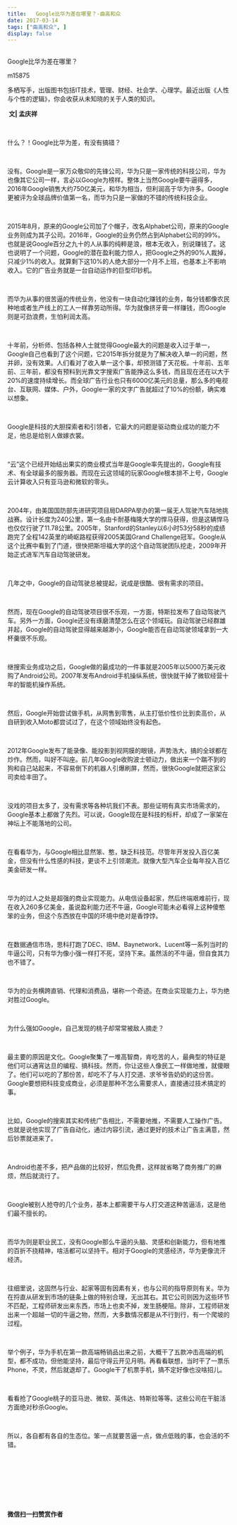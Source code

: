 ```yaml
---
title:   Google比华为差在哪里？-曲高和众
date: 2017-03-14
tags: ["曲高和众", ]
display: false
---
```



## 



Google比华为差在哪里？




m15875




多栖写手，出版图书包括IT技术，管理、财经、社会学、心理学。最近出版《人性与个性的逻辑》，你会收获从未知晓的关于人类的知识。


**&nbsp;文| 孟庆祥**

&nbsp;

什么？！Google比华为差，有没有搞错？

&nbsp;

没有。Google是一家万众敬仰的先锋公司，华为只是一家传统的科技公司，华为也像其它公司一样，言必以Google为榜样。整体上当然Google要牛逼得多，2016年Google销售大约750亿美元，和华为相当，但利润高于华为许多。Google更被评为全球品牌价值第一名，而华为只是一家做的不错的传统科技企业。

&nbsp;

2015年8月，原来的Google公司加了个帽子，改名Alphabet公司，原来的Google业务则成为其子公司。2016年，Google的业务仍然占到Alphabet公司的99%。也就是说Google百分之九十的人从事的纯粹是浪，根本无收入，别说赚钱了。这也说明了一个问题，Google的潜在盈利能力惊人，把Google之外的90%人裁掉，只减少1%的收入。就算剩下这10%的人绝大部分一个月不上班，也基本上不影响收入。它的广告业务就是一台自动运作的巨型印钞机。

&nbsp;

而华为从事的很苦逼的传统业务，他没有一块自动化赚钱的业务，每分钱都像农民种地或者生产线上的工人一样靠劳动所得。华为就像挤牙膏一样赚钱，而Google则是可劲浪费，生怕利润太高。

&nbsp;

十年前，分析师、包括各种人士就觉得Google最大的问题是收入过于单一，Google自己也看到了这个问题，它2015年拆分就是为了解决收入单一的问题，然并卵，没有效果。人们看对了收入单一这个事，却预测错了天花板。十年前、五年前、三年前，都没有预料到光靠文字搜索广告能挣这么多钱，而且现在还在以大于20%的速度持续增长。而全球广告行业也只有6000亿美元的总量，那么多的电视台、互联网、媒体、户外，Google一家的文字广告就超过了10%的份额，确实难以想象。

&nbsp;

Google是科技的大胆探索者和引领者，它最大的问题是驱动商业成功的能力不足，他总是给别人做嫁衣裳。

&nbsp;

“云”这个已经开始结出果实的商业模式当年是Google率先提出的，Google有技术、有全球最多的服务器。而现在云这领域的玩家Google根本排不上号，Google云计算收入只有亚马逊和微软的零头。

&nbsp;

2004年，由美国国防部先进研究项目局DARPA举办的第一届无人驾驶汽车陆地挑战赛。设计长度为240公里，第一名由卡耐基梅隆大学的悍马获得，但是这辆悍马也仅仅行驶了11.78公里。2005年，Stanford的Stanley以6小时53分58秒的成绩跑完了全程142英里的崎岖路程获得2005美国Grand Challenge冠军。Google从这个比赛中看到了门道，很快把斯坦福大学的这个自动驾驶团队挖走，2009年开始正式进军汽车自动驾驶研发。

&nbsp;

几年之中，Google的自动驾驶总被提起，说成是很酷、很有需求的项目。

&nbsp;

然而，现在Google的自动驾驶项目很不乐观，一方面，特斯拉发布了自动驾驶汽车。另外一方面，Google还没有琢磨清楚怎么在这个领域玩。自动驾驶已经群雄并起，Google的自动驾驶显得越来越渺小，Google能否在自动驾驶领域拿到一大杯羹很不乐观。

&nbsp;

继搜索业务成功之后，Google做的最成功的一件事就是2005年以5000万美元收购了Android公司。2007年发布Android手机操纵系统，很快就干掉了微软经营十年的智能机操作系统。

&nbsp;

然后，Google开始尝试做手机，从网售到零售，从主打低价性价比到卖高价，从自研到收入Moto都尝试过了，在这个领域始终没有起色。

&nbsp;

2012年Google发布了能录像、能投影到视网膜的眼镜，声势浩大，搞的全球都在炒作。然而，叫好不叫座。前几年Google收购波士顿动力，做出来一个踹不到的狗和自己站起来，不容易倒下的机器人引爆刷屏，然而，很快Google就把这家公司卖给丰田了。

&nbsp;

没戏的项目太多了，没有需求等各种坑我们不表。那些证明有真实市场需求的，Google基本上都做了先烈。可以说，Google现在是科技的标杆，却成了一家架在神坛上不能落地的公司。

&nbsp;

在看看华为，与Google相比显然笨、憨，缺乏科技范。尽管年开发投入百亿美金，但没有什么性感的科技，更谈不上引领潮流。就像大型汽车企业每年投入百亿美金研发一样。

&nbsp;

华为的过人之处是超强的商业实现能力。从电信设备起家，然后终端艰难前行，现在收入260多亿美金，虽说盈利能力还不牛逼，Google可能未必看得上这种傻憨笨的业务，但这个东西放在中国的环境中绝对是香饽饽。

&nbsp;

在数据通信市场，思科打跑了DEC、IBM、Baynetwork、Lucent等一系列当时的牛逼公司，只有华为像小强一样打不死，坚持下来。虽然活的不牛逼，但自食其力也不错了。

&nbsp;

华为的业务横跨直销、代理和消费品，堪称一个奇迹。在商业实现能力上，华为绝对胜过Google。

&nbsp;

为什么强如Google，自己发现的桃子却常常被敌人摘走？

&nbsp;

最主要的原因是文化。Google聚集了一堆高智商，肯吃苦的人，最典型的特征是他们可以通宵达旦的编程、搞科技。然而，你让这些人像民工一样做地推，就傻眼了。他们可以吃的了那份苦，却吃不了与人打交道、求爷爷告奶奶的这份苦。Google要想把科技变成商业，必须是那种不怎么需要求人，直接通过技术搞定的事。

&nbsp;

比如，Google的搜索其实和传统广告相比，不需要地推，不需要人工操作广告。也就是说他实现了广告自动化，通过内容引流，通过更好的技术让广告主满意，然后钞票就进来了。

&nbsp;

Android也差不多，把产品做的比较好，然后免费，这样就省略了商务推广的麻烦，然后就流行了。

&nbsp;

Google被别人抢夺的几个业务，基本上都需要干与人打交道这种苦逼活，这是他们最不擅长的。

&nbsp;

而华为则是职业民工，没有Google那么牛逼的头脑、灵感和创新能力，但有地推的百折不挠精神，啥活都可以坚持干。相对于Google的灵感经济，华为更像流汗经济。

&nbsp;

往细里说，这固然与行业、起家等固有因素有关，也与公司的指导原则有关。华为在捋直从研发到市场的链条上做的特别合理，无出其右。其它公司则因为这些环节不匹配，工程师研发出来东西，市场上也卖不掉，发生肠梗阻。除非，工程师研发出来一个超越一切的牛逼之物，然而，大多数情况都是从不行到行，有一个爬坡的过程。

&nbsp;

举个例子，华为手机在第一款高端畅销品出来之前，大概干了五款冲击高端的机型，都不成功，但他能坚持，最后守得云开见月明。再看看联想，当时干了一票乐Phone，不灵，然后就退却了。Google干了机票手机，搞不定好像也没啥招儿。

&nbsp;

看看抢了Google桃子的亚马逊、微软、英伟达、特斯拉等等。这些公司在干脏活方面绝对秒杀Google。

&nbsp;

所以，各自都有各自的生态位。笨一点就要苦逼一点，做点低贱的事，也会活的不错。

&nbsp;

&nbsp;

&nbsp;

&nbsp;




**微信扫一扫赞赏作者**